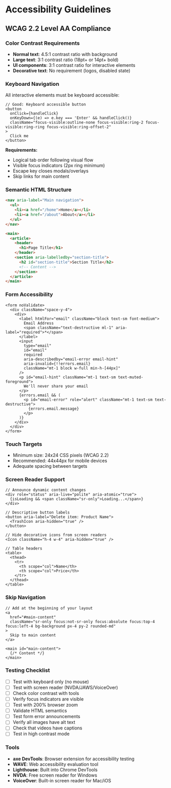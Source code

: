 # Accessibility Guidelines

## WCAG 2.2 Level AA Compliance

### Color Contrast Requirements

- **Normal text**: 4.5:1 contrast ratio with background
- **Large text**: 3:1 contrast ratio (18pt+ or 14pt+ bold)
- **UI components**: 3:1 contrast ratio for interactive elements
- **Decorative text**: No requirement (logos, disabled state)

### Keyboard Navigation

All interactive elements must be keyboard accessible:

```tsx
// Good: Keyboard accessible button
<button
  onClick={handleClick}
  onKeyDown={(e) => e.key === 'Enter' && handleClick()}
  className="focus-visible:outline-none focus-visible:ring-2 focus-visible:ring-ring focus-visible:ring-offset-2"
>
  Click me
</button>
```

**Requirements:**
- Logical tab order following visual flow
- Visible focus indicators (2px ring minimum)
- Escape key closes modals/overlays
- Skip links for main content

### Semantic HTML Structure

```html
<nav aria-label="Main navigation">
  <ul>
    <li><a href="/home">Home</a></li>
    <li><a href="/about">About</a></li>
  </ul>
</nav>

<main>
  <article>
    <header>
      <h1>Page Title</h1>
    </header>
    <section aria-labelledby="section-title">
      <h2 id="section-title">Section Title</h2>
      <!-- Content -->
    </section>
  </article>
</main>
```

### Form Accessibility

```tsx
<form noValidate>
  <div className="space-y-4">
    <div>
      <label htmlFor="email" className="block text-sm font-medium">
        Email Address
        <span className="text-destructive ml-1" aria-label="required">*</span>
      </label>
      <input
        type="email"
        id="email"
        required
        aria-describedby="email-error email-hint"
        aria-invalid={!!errors.email}
        className="mt-1 block w-full min-h-[44px]"
      />
      <p id="email-hint" className="mt-1 text-sm text-muted-foreground">
        We'll never share your email
      </p>
      {errors.email && (
        <p id="email-error" role="alert" className="mt-1 text-sm text-destructive">
          {errors.email.message}
        </p>
      )}
    </div>
  </div>
</form>
```

### Touch Targets

- Minimum size: 24x24 CSS pixels (WCAG 2.2)
- Recommended: 44x44px for mobile devices
- Adequate spacing between targets

### Screen Reader Support

```tsx
// Announce dynamic content changes
<div role="status" aria-live="polite" aria-atomic="true">
  {isLoading && <span className="sr-only">Loading...</span>}
</div>

// Descriptive button labels
<button aria-label="Delete item: Product Name">
  <TrashIcon aria-hidden="true" />
</button>

// Hide decorative icons from screen readers
<Icon className="h-4 w-4" aria-hidden="true" />

// Table headers
<table>
  <thead>
    <tr>
      <th scope="col">Name</th>
      <th scope="col">Price</th>
    </tr>
  </thead>
</table>
```

### Skip Navigation

```tsx
// Add at the beginning of your layout
<a 
  href="#main-content" 
  className="sr-only focus:not-sr-only focus:absolute focus:top-4 focus:left-4 bg-background px-4 py-2 rounded-md"
>
  Skip to main content
</a>

<main id="main-content">
  {/* Content */}
</main>
```

### Testing Checklist

- [ ] Test with keyboard only (no mouse)
- [ ] Test with screen reader (NVDA/JAWS/VoiceOver)
- [ ] Check color contrast with tools
- [ ] Verify focus indicators are visible
- [ ] Test with 200% browser zoom
- [ ] Validate HTML semantics
- [ ] Test form error announcements
- [ ] Verify all images have alt text
- [ ] Check that videos have captions
- [ ] Test in high contrast mode

### Tools

- **axe DevTools**: Browser extension for accessibility testing
- **WAVE**: Web accessibility evaluation tool
- **Lighthouse**: Built into Chrome DevTools
- **NVDA**: Free screen reader for Windows
- **VoiceOver**: Built-in screen reader for Mac/iOS